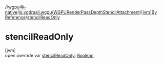 //[wgpu4k-native](../../../../index.md)/[io.ygdrasil.wgpu](../../index.md)/[WGPURenderPassDepthStencilAttachment](../index.md)/[[jvm]ByReference](index.md)/[stencilReadOnly](stencil-read-only.md)

# stencilReadOnly

[jvm]\
open override var [stencilReadOnly](stencil-read-only.md): [Boolean](https://kotlinlang.org/api/core/kotlin-stdlib/kotlin/-boolean/index.html)
